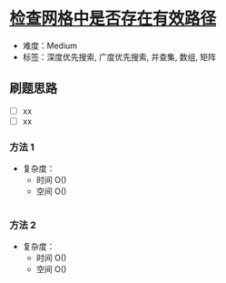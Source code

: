 # [检查网格中是否存在有效路径](https://leetcode-cn.com/problems/check-if-there-is-a-valid-path-in-a-grid/)

- 难度：Medium
- 标签：深度优先搜索, 广度优先搜索, 并查集, 数组, 矩阵

## 刷题思路

- [ ] xx
- [ ] xx

### 方法 1

- 复杂度：
    - 时间 O()
    - 空间 O()

``` js

```

### 方法 2

- 复杂度：
    - 时间 O()
    - 空间 O()

``` js

```

